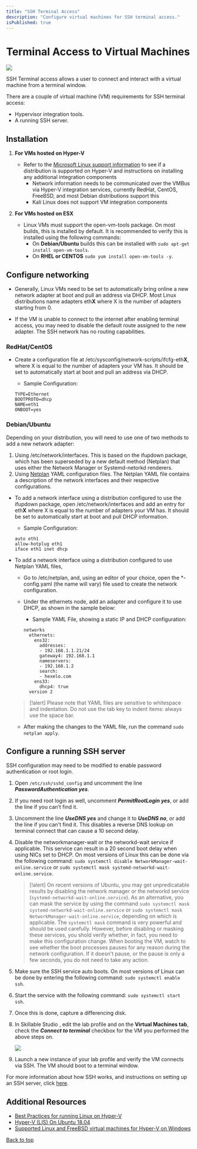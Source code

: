 ```yaml
---
title: "SSH Terminal Access"
description: "Configure virtual machines for SSH terminal access."
isPublished: true
---
```


# Terminal Access to Virtual Machines

![](images/terminal-window.png)

SSH Terminal access allows a user to connect and interact with a virtual machine from a terminal window.

There are a couple of virtual machine (VM) requirements for SSH terminal access:

- Hypervisor integration tools.
- A running SSH server.

## Installation

1. **For VMs hosted on Hyper-V**
    - Refer to the [Microsoft Linux support information](https://docs.microsoft.com/en-us/windows-server/virtualization/hyper-v/supported-linux-and-freebsd-virtual-machines-for-hyper-v-on-windows) to see if a distribution is supported on Hyper-V and instructions on installing any additional integration components
        - Network information needs to be communicated over the VMBus via Hyper-V integration services, currently RedHat, CentOS, FreeBSD, and most Debian distributions support this
        - Kali Linux does not support VM integration components


1.  **For VMs hosted on ESX**

    - Linux VMs must support the open-vm-tools package. On most builds, this is installed by default. It is recommended to verify this is installed using the following commands: 
        - On **Debian/Ubuntu** builds this can be installed with ```sudo apt-get install open-vm-tools```.
        - On **RHEL or CENTOS** ```sudo yum install open-vm-tools -y```.

## Configure networking

- Generally, Linux VMs need to be set to automatically bring online a new network adapter at boot and pull an address via DHCP. Most Linux distributions name adapters eth**X** where X is the number of adapters starting from 0.

- If the VM is unable to connect to the internet after enabling terminal access, you may need to disable the default route assigned to the new adapter. The SSH network has no routing capabilities.

### RedHat/CentOS
- Create a configuration file at /etc/sysconfig/network-scripts/ifcfg-eth**X**, where X is equal to the number of adapters your VM has. It should be set to automatically start at boot and pull an address via DHCP.
    
    - Sample Configuration:

    ```linenums
    TYPE=Ethernet
    BOOTPROTO=dhcp
    NAME=eth1
    ONBOOT=yes
    ```

### Debian/Ubuntu

Depending on your distribution, you will need to use one of two methods to add a new network adapter: 

1. Using /etc/network/interfaces. This is based on the ifupdown package, which has been superseded by a new default method (Netplan) that uses either the Network Manager or Systemd-netorkd renderers. 
2. Using [Netplan](https://netplan.io/"Netplan) YAML configuration files. The Netplan YAML file contains a description of the network interfaces and their respective configurations. 

- To add a network interface using a distribution configured to use the ifupdown package, open /etc/network/interfaces and add an entry for eth**X** where X is equal to the number of adapters your VM has. It should be set to automatically start at boot and pull DHCP information.
    - Sample Configuration:

    ```linenums
    auto eth1
    allow-hotplug eth1
    iface eth1 inet dhcp
    ```
- To add a network interface using a distribution configured to use Netplan YAML files,
    - Go to /etc/netplan, and, using an editor of your choice, open the \*-config.yaml (the name will vary) file used to create the network configuration.
    - Under the ethernets node, add an adapter and configure it to use DHCP, as shown in the sample below:
    
        - Sample YAML File, showing a static IP and DHCP configuration:
        ```linenums
        networks
          ethernets:
            ens32:
              addresses:
              - 192.168.1.1.21/24
              gateway4: 192.168.1.1
              nameservers:
              - 192.168.1.2
              search:
              - hexelo.com
            ens33:
              dhcp4: true
          version 2
         ```
    >[!alert] Please note that YAML files are sensitive to whitespace and indentation. Do not use the tab key to indent items: always use the space bar.
    - After making the changes to the YAML file, run the command `sudo netplan apply`.
    
    

## Configure a running SSH server

SSH configuration may need to be modified to enable password authentication or root login.

1. Open ```/etc/ssh/sshd_config``` and uncomment the line **_PasswordAuthentication yes_**. 

1. If you need root login as well, uncomment **_PermitRootLogin yes_**, or add the line if you can’t find it. 

1. Uncomment the line **_UseDNS yes_** and change it to **_UseDNS no_**, or add the line if you can't find it. This disables a reverse DNS lookup on terminal connect that can cause a 10 second delay.

1. Disable the networkmanager-wait or the networkd-wait service if applicable. This service can result in a 20 second boot delay when using NICs set to DHCP. On most versions of Linux this can be done via the following command: ```sudo systemctl disable NetworkManager-wait-online.service``` or ```sudo systemctl mask systemd-networkd-wait-online.service```. 

    >[!alert] On recent versions of Ubuntu, you may get unpredicatable results by disabling the network manager or the networkd service (`systemd-networkd-wait-online.service`). As an alternative, you can mask the service by using the command ```sudo systemctl mask systemd-networkd-wait-online.service``` or ```sudo systemctl mask NetworkManager-wait-online.service```, depending on which is applicable. The `systemctl mask` command is very powerful and should be used carefully. However, before disabling or masking these services, you shold verify whether, in fact, you need to make this configuration change. When booting the VM, watch to see whether the boot processes pauses for any reason during the network configuration. If it doesn't pause, or the pause is only a few seconds, you do not need to take any action.

1. Make sure the SSH service auto boots. On most versions of Linux can be done by entering the following command: ```sudo systemctl enable ssh```.

1. Start the service with the following command: ```sudo systemctl start ssh```.

1. Once this is done, capture a differencing disk. 

1. In Skillable Studio , edit the lab profile and on the **Virtual Machines tab**, check the **_Connect to terminal_** checkbox for the VM you performed the above steps on. 

    ![](images/connect-to-terminal.png)

1. Launch a new instance of your lab profile and verify the VM connects via SSH. The VM should boot to a terminal window.

For more information about how SSH works, and instructions on setting up an SSH server, click [here](https://www.tecmint.com/install-openssh-server-in-linux/).

## Additional Resources

- [Best Practices for running Linux on Hyper-V](https://docs.microsoft.com/en-us/windows-server/virtualization/hyper-v/best-practices-for-running-linux-on-hyper-v)
- [Hyper-V (LIS) On Ubuntu 18.04](https://oitibs.com/hyper-v-lis-on-ubuntu-18-04/)
- [Supported Linux and FreeBSD virtual machines for Hyper-V on Windows](https://docs.microsoft.com/en-us/windows-server/virtualization/hyper-v/supported-linux-and-freebsd-virtual-machines-for-hyper-v-on-windows)

[Back to top](#terminal-access-to-virtual-machines)
